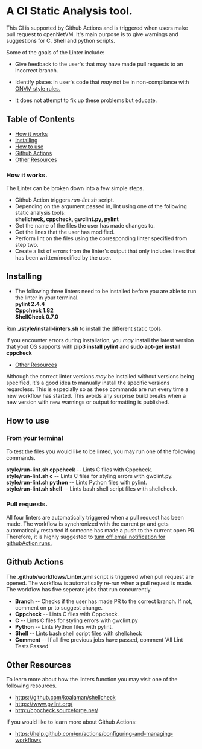 # A CI Static Analysis tool.

This CI is supported by Github Actions and is triggered when users make pull request to openNetVM.
It's main purpose is to give warnings and suggestions for C, Shell and python scripts. 

Some of the goals of the Linter include:

* Give feedback to the user's that may have made pull requests to an incorrect branch.

* Identify places in user's code that *may* not be in non-compliance with [ONVM style rules.](styleguide.md)

* It does not attempt to fix up these problems but educate.

## Table of Contents

* [How it works](#how-it-works)
* [Installing](#installing)
* [How to use](#how-to-use)
* [Github Actions](#github-actions)
* [Other Resources](#other-resources)

### How it works.

The Linter can be broken down into a few simple steps.

* Github Action triggers *run-lint.sh* script.
* Depending on the argument passed in, lint using one of the following static analysis tools: \
  **shellcheck, cppcheck, gwclint.py, pylint**
* Get the name of the files the user has made changes to.
* Get the lines that the user has modified.
* Perform lint on the files using the corresponding linter specified from step two. 
* Create a list of errors from the linter's output that only includes lines that has been written/modified by the user.

## Installing

* The following three linters need to be installed before you are able to run the linter in your terminal. \
**pylint 2.4.4** \
**Cppcheck 1.82** \
**ShellCheck 0.7.0**

Run **./style/install-linters.sh** to install the different static tools.

If you encounter errors during installation, you *may* install the latest version that yout OS supports with **pip3 install pylint** and **sudo apt-get install cppcheck**

* [Other Resources](#other-resources)

Although the correct linter versions *may* be installed without versions being specified, it's a good idea to manually install the specific versions regardless.
This is especially so as these commands are run every time a new workflow has started. This avoids any surprise build breaks when a new version with new warnings or output formatting is published.
  
## How to use

### From your terminal

To test the files you would like to be linted, you may run one of the following commands.

**style/run-lint.sh cppcheck** -- Lints C files with Cppcheck. \
**style/run-lint.sh c** -- Lints C files for styling errors with gwclint.py. \
**style/run-lint.sh python** -- Lints Python files with pylint. \
**style/run-lint.sh shell** -- Lints bash shell script files with shellcheck.

### Pull requests.

All four linters are automatically triggered when a pull request has been made. The workflow is synchronized with the current pr and gets automatically restarted if someone has made a push to the current open PR.
Therefore, it is highly suggested to [turn off email notification for githubAction runs.](https://help.github.com/en/github/receiving-notifications-about-activity-on-github/about-email-notifications)

## Github Actions

The **.github/workflows/Linter.yml** script is triggered when pull request are opened. The workflow is automatically re-run when a pull request is made. \
The workflow has five seperate jobs that run concurrently.

* **Branch** -- Checks if the user has made PR to the correct branch. If not, comment on pr to suggest change.
* **Cppcheck** -- Lints C files with Cppcheck. 
* **C** -- Lints C files for styling errors with gwclint.py 
* **Python** -- Lints Python files with pylint. 
* **Shell** -- Lints bash shell script files with shellcheck
* **Comment** -- If all five previous jobs have passed, comment 'All Lint Tests Passed'


## Other Resources

To learn more about how the linters function you may visit one of the following resources.
* https://github.com/koalaman/shellcheck
* https://www.pylint.org/
* http://cppcheck.sourceforge.net/

If you would like to learn more about Github Actions:
* https://help.github.com/en/actions/configuring-and-managing-workflows
